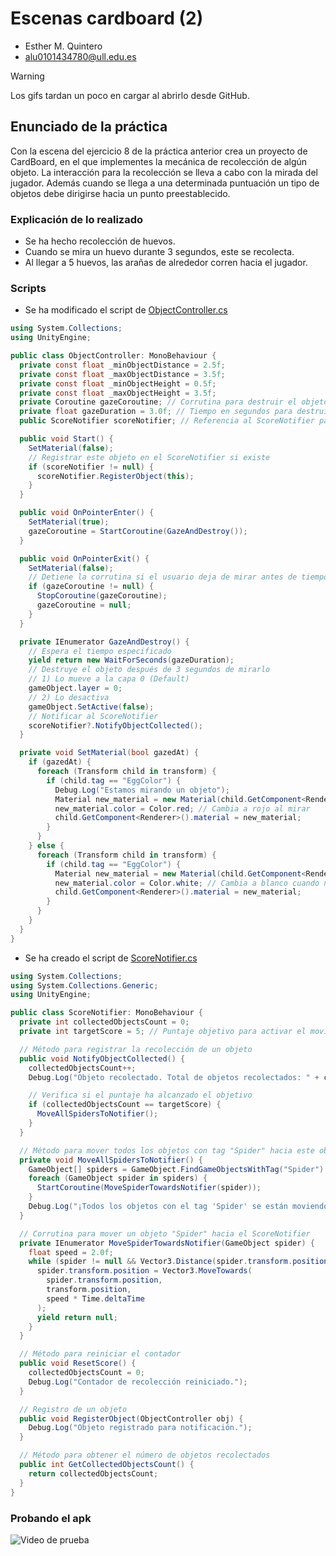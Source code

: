 # Escenas cardboard (2)
* Esther M. Quintero
* alu0101434780@ull.edu.es

> [!WARNING]  
> Los gifs tardan un poco en cargar al abrirlo desde GitHub.

## Enunciado de la práctica

Con la escena del ejercicio 8 de la práctica anterior crea un proyecto de CardBoard, en el que implementes la mecánica de recolección de algún objeto. La interacción para la recolección se lleva a cabo con la mirada del jugador. Además cuando se llega a una determinada puntuación un tipo de objetos debe dirigirse hacia un punto preestablecido.

### Explicación de lo realizado

* Se ha hecho recolección de huevos.
* Cuando se mira un huevo durante 3 segundos, este se recolecta.
* Al llegar a 5 huevos, las arañas de alrededor corren hacia el jugador.

### Scripts 

* Se ha modificado el script de [ObjectController.cs](./ObjectController.cs)

```csharp
using System.Collections;
using UnityEngine;

public class ObjectController: MonoBehaviour {
  private const float _minObjectDistance = 2.5f;
  private const float _maxObjectDistance = 3.5f;
  private const float _minObjectHeight = 0.5f;
  private const float _maxObjectHeight = 3.5f;
  private Coroutine gazeCoroutine; // Corrutina para destruir el objeto
  private float gazeDuration = 3.0f; // Tiempo en segundos para destruir el objeto
  public ScoreNotifier scoreNotifier; // Referencia al ScoreNotifier para registrar la recolección

  public void Start() {
    SetMaterial(false);
    // Registrar este objeto en el ScoreNotifier si existe
    if (scoreNotifier != null) {
      scoreNotifier.RegisterObject(this);
    }
  }

  public void OnPointerEnter() {
    SetMaterial(true);
    gazeCoroutine = StartCoroutine(GazeAndDestroy());
  }

  public void OnPointerExit() {
    SetMaterial(false);
    // Detiene la corrutina si el usuario deja de mirar antes de tiempo
    if (gazeCoroutine != null) {
      StopCoroutine(gazeCoroutine);
      gazeCoroutine = null;
    }
  }

  private IEnumerator GazeAndDestroy() {
    // Espera el tiempo especificado
    yield return new WaitForSeconds(gazeDuration);
    // Destruye el objeto después de 3 segundos de mirarlo
    // 1) Lo mueve a la capa 0 (Default)
    gameObject.layer = 0;
    // 2) Lo desactiva
    gameObject.SetActive(false);
    // Notificar al ScoreNotifier
    scoreNotifier?.NotifyObjectCollected();
  }

  private void SetMaterial(bool gazedAt) {  
    if (gazedAt) {
      foreach (Transform child in transform) {
        if (child.tag == "EggColor") {
          Debug.Log("Estamos mirando un objeto");
          Material new_material = new Material(child.GetComponent<Renderer>().material);
          new_material.color = Color.red; // Cambia a rojo al mirar
          child.GetComponent<Renderer>().material = new_material;
        }
      } 
    } else {
      foreach (Transform child in transform) {
        if (child.tag == "EggColor") {
          Material new_material = new Material(child.GetComponent<Renderer>().material);
          new_material.color = Color.white; // Cambia a blanco cuando no se mira
          child.GetComponent<Renderer>().material = new_material;
        }
      } 
    }
  }
}
```

* Se ha creado el script de [ScoreNotifier.cs](./ScoreNotifier.cs)

```csharp
using System.Collections;
using System.Collections.Generic;
using UnityEngine;

public class ScoreNotifier: MonoBehaviour {
  private int collectedObjectsCount = 0;
  private int targetScore = 5; // Puntaje objetivo para activar el movimiento

  // Método para registrar la recolección de un objeto
  public void NotifyObjectCollected() {
    collectedObjectsCount++;
    Debug.Log("Objeto recolectado. Total de objetos recolectados: " + collectedObjectsCount);

    // Verifica si el puntaje ha alcanzado el objetivo
    if (collectedObjectsCount == targetScore) {
      MoveAllSpidersToNotifier();
    }
  }

  // Método para mover todos los objetos con tag "Spider" hacia este objeto
  private void MoveAllSpidersToNotifier() {
    GameObject[] spiders = GameObject.FindGameObjectsWithTag("Spider");
    foreach (GameObject spider in spiders) {
      StartCoroutine(MoveSpiderTowardsNotifier(spider));
    }
    Debug.Log("¡Todos los objetos con el tag 'Spider' se están moviendo hacia el ScoreNotifier!");
  }

  // Corrutina para mover un objeto "Spider" hacia el ScoreNotifier
  private IEnumerator MoveSpiderTowardsNotifier(GameObject spider) {
    float speed = 2.0f;
    while (spider != null && Vector3.Distance(spider.transform.position, transform.position) > 0.1f) {
      spider.transform.position = Vector3.MoveTowards(
        spider.transform.position,
        transform.position,
        speed * Time.deltaTime
      );
      yield return null;
    }
  }

  // Método para reiniciar el contador
  public void ResetScore() {
    collectedObjectsCount = 0;
    Debug.Log("Contador de recolección reiniciado.");
  }

  // Registro de un objeto
  public void RegisterObject(ObjectController obj) {
    Debug.Log("Objeto registrado para notificación.");
  }

  // Método para obtener el número de objetos recolectados
  public int GetCollectedObjectsCount() {
    return collectedObjectsCount;
  }
}
```

### Probando el apk

![Video de prueba](./ApkCardboard.gif)


